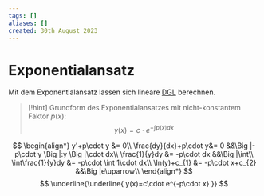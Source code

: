 ```yaml
---
tags: []
aliases: []
created: 30th August 2023
---
```


# Exponentialansatz

Mit dem Exponentialansatz lassen sich lineare [DGL]({MOC}%20DGL.md) berechnen.

> [!hint] Grundform des Exponentialansatzes mit nicht-konstantem Faktor $p(x)$:  
> $$y(x)=c\cdot e^{-\int p(x)dx}$$

$$
\begin{align*}
	y'+p\cdot y &= 0\\
	\frac{dy}{dx}+p\cdot y&= 0
		&&\Big |-p\cdot y
		\Big |:y
		\Big |\cdot dx\\
	\frac{1}{y}dy &= -p\cdot dx
		&&\Big |\int\\
	\int\frac{1}{y}dy &= -p\cdot \int 1\cdot dx\\
	\ln(y)+c_{1} &= -p\cdot x+c_{2}
		&&\Big |e\uparrow\\
\end{align*}
$$
$$
\underline{\underline{
	y(x)=c\cdot e^{-p\cdot x}
}}
$$

